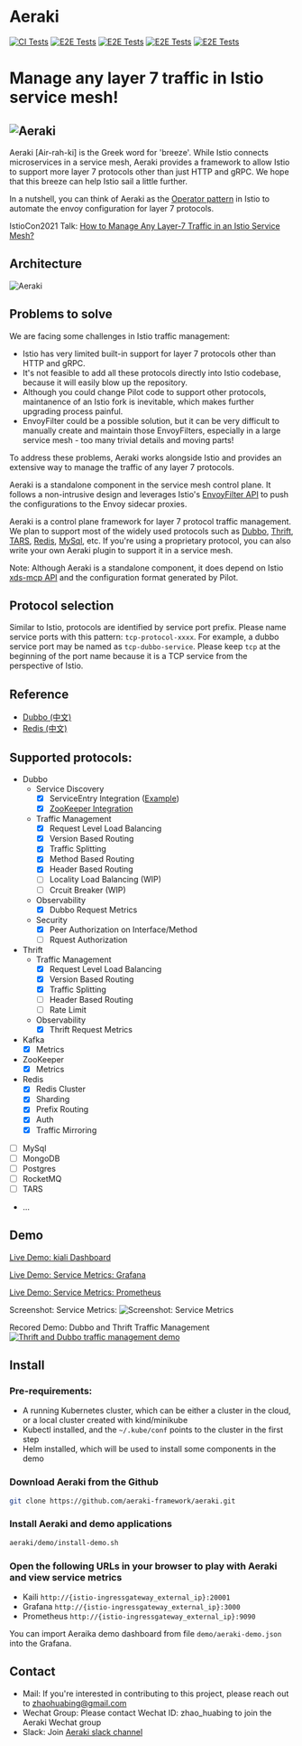 # Aeraki

[![CI Tests](https://github.com/aeraki-framework/aeraki/workflows/ci/badge.svg?branch=master)](https://github.com/aeraki-framework/aeraki/actions?query=branch%3Amaster+event%3Apush+workflow%3A%22ci%22)
[![E2E Tests](https://github.com/aeraki-framework/aeraki/workflows/e2e-dubbo/badge.svg?branch=master)](https://github.com/aeraki-framework/aeraki/actions?query=branch%3Amaster+event%3Apush+workflow%3A%22e2e-dubbo%22)
[![E2E Tests](https://github.com/aeraki-framework/aeraki/workflows/e2e-thrift/badge.svg?branch=master)](https://github.com/aeraki-framework/aeraki/actions?query=branch%3Amaster+event%3Apush+workflow%3A%22e2e-thrift%22)
[![E2E Tests](https://github.com/aeraki-framework/aeraki/workflows/e2e-kafka-zookeeper/badge.svg?branch=master)](https://github.com/aeraki-framework/aeraki/actions?query=branch%3Amaster+event%3Apush+workflow%3A%22e2e-kafka-zookeeper%22)
[![E2E Tests](https://github.com/aeraki-framework/aeraki/workflows/e2e-redis/badge.svg?branch=master)](https://github.com/aeraki-framework/aeraki/actions?query=branch%3Amaster+event%3Apush+workflow%3A%22e2e-redis%22)

# Manage **any** layer 7 traffic in Istio service mesh!
![ Aeraki ](docs/aeraki&istio.png)
---
Aeraki [Air-rah-ki] is the Greek word for 'breeze'. While Istio connects microservices in a service mesh, Aeraki provides a framework to allow Istio to support more layer 7 protocols other than just HTTP and gRPC. We hope that this breeze can help Istio sail a little further.

In a nutshell, you can think of Aeraki as the [Operator pattern](https://kubernetes.io/docs/concepts/extend-kubernetes/operator/) in Istio to automate the envoy configuration for layer 7 protocols.

IstioCon2021 Talk: [How to Manage Any Layer-7 Traffic in an Istio Service Mesh?](https://www.youtube.com/watch?v=sBS4utF68d8)

## Architecture
![ Aeraki ](docs/aeraki-architecture.png)

## Problems to solve

We are facing some challenges in Istio traffic management:
* Istio has very limited built-in support for layer 7 protocols other than HTTP and gRPC.
* It's not feasible to add all these protocols directly into Istio codebase, because it will easily blow up the repository.
* Although you could change Pilot code to support other protocols, maintanence of an Istio fork is inevitable, which makes further upgrading process painful.
* EnvoyFilter could be a possible solution, but it can be very difficult to manually create and maintain those EnvoyFilters, especially in a large service mesh - too many trivial details and moving parts!

To address these problems, Aeraki works alongside Istio and provides an extensive way to manage the traffic of any layer 7 protocols.

Aeraki is a standalone component in the service mesh control plane. It follows a non-intrusive design and leverages Istio's [EnvoyFilter API](https://istio.io/latest/docs/reference/config/networking/envoy-filter/) to push the configurations to the Envoy sidecar proxies.

Aeraki is a control plane framework for layer 7 protocol traffic management. We plan to support most of the widely used protocols such as [Dubbo](http://dubbo.apache.org/), [Thrift](https://thrift.apache.org/), [TARS](https://tarscloud.org/), [Redis](https://redis.io/topics/cluster-tutorial), [MySql](https://www.mysql.com/), etc. If you're using a proprietary protocol, you can also write your own Aeraki plugin to support it in a service mesh.

Note:
Although Aeraki is a standalone component, it does depend on Istio [xds-mcp API](https://github.com/istio/api/tree/master/mcp) and the configuration format generated by Pilot.

## Protocol selection
Similar to Istio, protocols are identified by service port prefix. Please name service ports with this pattern: `tcp-protocol-xxxx`. For example, a dubbo service port may be named as `tcp-dubbo-service`. Please keep `tcp` at the beginning of the port name because it is a TCP service from the perspective of Istio.

## Reference

* [Dubbo (中文) ](https://github.com/aeraki-framework/dubbo2istio#readme)
* [Redis (中文) ](docs/zh/redis.md)

## Supported protocols:
* Dubbo
  * Service Discovery
    * [x] ServiceEntry Integration ([Example](https://github.com/aeraki-framework/aeraki/blob/master/demo/dubbo/serviceentry.yaml))
    * [x] [ZooKeeper Integration](https://github.com/aeraki-framework/dubbo2istio)
  * Traffic Management
    * [x] Request Level Load Balancing
    * [x] Version Based Routing
    * [x] Traffic Splitting
    * [x] Method Based Routing
    * [x] Header Based Routing
    * [ ] Locality Load Balancing (WIP)
    * [ ] Crcuit Breaker (WIP)
  * Observability
    * [x] Dubbo Request Metrics
  * Security 
    * [x] Peer Authorization on Interface/Method
    * [ ] Rquest Authorization
* Thrift
  * Traffic Management
    * [x] Request Level Load Balancing
    * [x] Version Based Routing
    * [x] Traffic Splitting
    * [ ] Header Based Routing
    * [ ] Rate Limit
  * Observability
    * [x] Thrift Request Metrics
* Kafka
  * [x] Metrics
* ZooKeeper
  * [x] Metrics
* Redis
  * [x] Redis Cluster
  * [x] Sharding
  * [x] Prefix Routing
  * [x] Auth
  * [x] Traffic Mirroring
* [ ] MySql
* [ ] MongoDB
* [ ] Postgres
* [ ] RocketMQ
* [ ] TARS
* ...

## Demo

[Live Demo: kiali Dashboard](http://aeraki.zhaohuabing.com:20001/)

[Live Demo: Service Metrics: Grafana](http://aeraki.zhaohuabing.com:3000/d/pgz7wp-Gz/aeraki-demo?orgId=1&refresh=10s&kiosk)

[Live Demo: Service Metrics: Prometheus](http://aeraki.zhaohuabing.com:9090/new/graph?g0.expr=envoy_dubbo_inbound_20880___response_success&g0.tab=0&g0.stacked=1&g0.range_input=1h&g1.expr=envoy_dubbo_outbound_20880__org_apache_dubbo_samples_basic_api_demoservice_request&g1.tab=0&g1.stacked=1&g1.range_input=1h&g2.expr=envoy_thrift_inbound_9090___response&g2.tab=0&g2.stacked=1&g2.range_input=1h&g3.expr=envoy_thrift_outbound_9090__thrift_sample_server_thrift_svc_cluster_local_response_success&g3.tab=0&g3.stacked=1&g3.range_input=1h&g4.expr=envoy_thrift_outbound_9090__thrift_sample_server_thrift_svc_cluster_local_request&g4.tab=0&g4.stacked=1&g4.range_input=1h)

Screenshot: Service Metrics:
![Screenshot: Service Metrics](docs/metrics.png)

Recored Demo: Dubbo and Thrift Traffic Management
[![Thrift and Dubbo traffic management demo](http://i3.ytimg.com/vi/vrjp-Yg3Leg/maxresdefault.jpg)](https://www.youtube.com/watch?v=vrjp-Yg3Leg)

## Install

### Pre-requirements:
* A running Kubernetes cluster, which can be either a cluster in the cloud, or a local cluster created with kind/minikube
* Kubectl installed, and the `~/.kube/conf` points to the cluster in the first step
* Helm installed, which will be used to install some components in the demo

### Download Aeraki from the Github
```bash
git clone https://github.com/aeraki-framework/aeraki.git
```

### Install Aeraki and demo applications
```bash
aeraki/demo/install-demo.sh
```

### Open the following URLs in your browser to play with Aeraki and view service metrics
* Kaili `http://{istio-ingressgateway_external_ip}:20001`
* Grafana `http://{istio-ingressgateway_external_ip}:3000`
* Prometheus `http://{istio-ingressgateway_external_ip}:9090`

You can import Aeraika demo dashboard from file `demo/aeraki-demo.json` into the Grafana.

## Contact
* Mail: If you're interested in contributing to this project, please reach out to zhaohuabing@gmail.com
* Wechat Group: Please contact Wechat ID: zhao_huabing to join the Aeraki Wechat group
* Slack: Join [Aeraki slack channel](http://aeraki.slack.com/)
